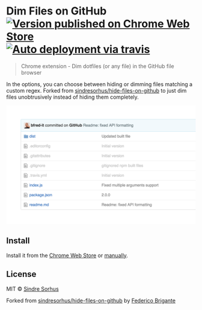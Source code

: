 # Dim Files on GitHub [![Version published on Chrome Web Store](https://img.shields.io/chrome-web-store/v/nihdgihdhlgebmajigjfnplehjnhlebe.svg)](https://chrome.google.com/webstore/detail/dim-files-on-github/nihdgihdhlgebmajigjfnplehjnhlebe) [![Auto deployment via travis](https://img.shields.io/badge/publishing-automated-blue.svg)](https://travis-ci.org/bfred-it/dim-files-on-github)

> Chrome extension - Dim dotfiles (or any file) in the GitHub file browser

In the options, you can choose between hiding or dimming files matching a custom regex. Forked from [sindresorhus/hide-files-on-github](https://github.com/sindresorhus/hide-files-on-github) to just dim files unobtrusively instead of hiding them completely.

![](screenshot.png)


## Install

Install it from the [Chrome Web Store](https://chrome.google.com/webstore/detail/dim-files-on-github/nihdgihdhlgebmajigjfnplehjnhlebe) or [manually](http://superuser.com/a/247654/6877).


## License

MIT © [Sindre Sorhus](https://sindresorhus.com)

Forked from [sindresorhus/hide-files-on-github](https://github.com/sindresorhus/hide-files-on-github) by [Federico Brigante](https://twitter.com/bfred_it)

